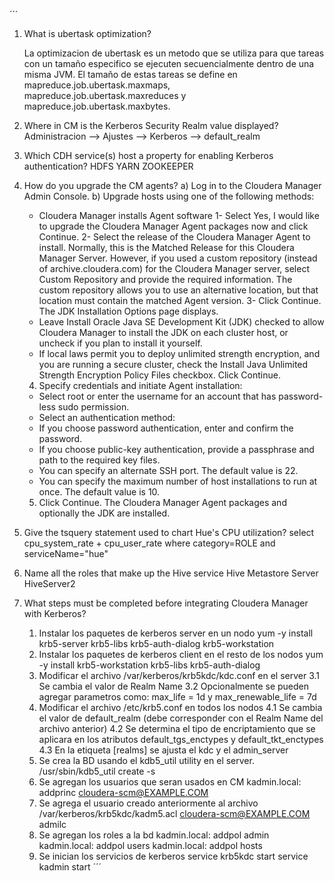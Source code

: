 ´´´

1. What is ubertask optimization?

	La optimizacion de ubertask es un metodo que se utiliza para que tareas con un tamaño especifico se ejecuten secuencialmente dentro de una misma JVM. El tamaño de estas tareas se define en mapreduce.job.ubertask.maxmaps, mapreduce.job.ubertask.maxreduces y mapreduce.job.ubertask.maxbytes.


2. Where in CM is the Kerberos Security Realm value displayed?
	Administracion --> Ajustes --> Kerberos --> default_realm


3. Which CDH service(s) host a property for enabling Kerberos authentication?
	HDFS YARN ZOOKEEPER

4. How do you upgrade the CM agents?
	a) Log in to the Cloudera Manager Admin Console.
	b) Upgrade hosts using one of the following methods:
	- Cloudera Manager installs Agent software
	1- Select Yes, I would like to upgrade the Cloudera Manager Agent packages now and click Continue.
	2- Select the release of the Cloudera Manager Agent to install. Normally, this is the Matched Release for this Cloudera Manager Server. However, if you used a custom repository (instead of archive.cloudera.com) for the Cloudera Manager server, select Custom Repository and provide the required information. The custom repository allows you to use an alternative location, but that location must contain the matched Agent version.
	3- Click Continue. The JDK Installation Options page displays.
	* Leave Install Oracle Java SE Development Kit (JDK) checked to allow Cloudera Manager to install the JDK on each cluster host, or uncheck if you plan to install it yourself.
	* If local laws permit you to deploy unlimited strength encryption, and you are running a secure cluster, check the Install Java Unlimited Strength Encryption Policy Files checkbox.
	Click Continue.
	4) Specify credentials and initiate Agent installation:
	* Select root or enter the username for an account that has password-less sudo permission.
	* Select an authentication method:
	- If you choose password authentication, enter and confirm the password.
	- If you choose public-key authentication, provide a passphrase and path to the required key files.
	* You can specify an alternate SSH port. The default value is 22.
	* You can specify the maximum number of host installations to run at once. The default value is 10.
	5) Click Continue. The Cloudera Manager Agent packages and optionally the JDK are installed.


5. Give the tsquery statement used to chart Hue's CPU utilization?
	select cpu_system_rate + cpu_user_rate where category=ROLE and serviceName="hue"


6. Name all the roles that make up the Hive service
	Hive Metastore Server
	HiveServer2 


7. What steps must be completed before integrating Cloudera Manager with Kerberos?
	1. Instalar los paquetes de kerberos server en un nodo
		yum -y install krb5-server krb5-libs krb5-auth-dialog krb5-workstation
	2. Instalar los paquetes de kerberos client en el resto de los nodos
		yum -y install krb5-workstation krb5-libs krb5-auth-dialog
	3. Modificar el archivo /var/kerberos/krb5kdc/kdc.conf en el server
		3.1 Se cambia el valor de Realm Name
		3.2 Opcionalmente se pueden agregar parametros como:
			max_life = 1d y max_renewable_life = 7d
	4. Modificar el archivo /etc/krb5.conf en todos los nodos
		4.1 Se cambia el valor de default_realm (debe corresponder con el Realm Name del archivo anterior)
		4.2 Se determina el tipo de encriptamiento que se aplicara en los atributos default_tgs_enctypes y default_tkt_enctypes
		4.3 En la etiqueta [realms] se ajusta el kdc y el admin_server
	5. Se crea la BD usando el kdb5_util utility en el server.
		/usr/sbin/kdb5_util create -s
	6. Se agregan los usuarios que seran usados en CM 
		kadmin.local: addprinc cloudera-scm@EXAMPLE.COM
	7. Se agrega el usuario creado anteriormente al archivo /var/kerberos/krb5kdc/kadm5.acl 
		cloudera-scm@EXAMPLE.COM admilc
	8. Se agregan los roles a la bd
		kadmin.local:  addpol admin
		kadmin.local:  addpol users
		kadmin.local:  addpol hosts
	9. Se inician los servicios de kerberos
		service krb5kdc start
		service kadmin start
´´´
